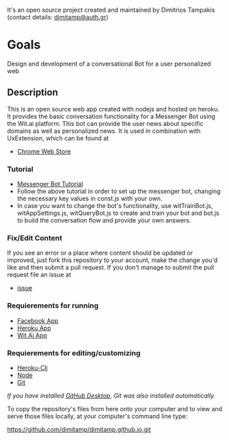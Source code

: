 

It's an open source project created and maintained by Dimitrios Tampakis (contact details: dimitamp@auth.gr)

# Goals

Design and development of a conversational Bot for a user personalized web

## Description

This is an open source web app created with nodejs and hosted on heroku. It provides the basic conversation functionality for a Messenger Bot using the Wit.ai platform. This bot can provide the user news about specific domains as well as personalized news. It is used in combination with UxExtension, which can be found at 
* [Chrome Web Store](https://chrome.google.com/webstore/category/extensions?hl=el)

### Tutorial 

* [Messenger Bot Tutorial](https://github.com/jw84/messenger-bot-tutorial) 
* Follow the above tutorial in order to set up the messenger bot, changing the necessary key values in const.js with your own.
* In case you want to change the bot's functionality, use witTrainBot.js, witAppSettings.js, witQueryBot.js to create and train your bot and bot.js to build the conversation flow and provide your own answers.



### Fix/Edit Content

If you see an error or a place where content should be updated or improved, just fork this repository to your account, make the change you'd like and then submit a pull request. If you don't manage to submit the pull request file an issue at 
 * [issue](https://github.com/dimitamp/dimitamp.github.io/issues/new)

### Requierements for running

* [Facebook App](https://developers.facebook.com/apps#_=_)
* [Heroku App](https://www.heroku.com/)
* [Wit Ai App](https://wit.ai/)

### Requierements for editing/customizing

* [Heroku-Cli](https://devcenter.heroku.com/articles/heroku-cli)
* [Node](https://nodejs.org/en/)
* [Git](http://git-scm.com/)



_If you have installed [GitHub Desktop](https://desktop.github.com), Git was also installed automatically._

To copy the repository's files from here onto your computer and to view and serve those files locally, at your computer's command line type:

https://github.com/dimitamp/dimitamp.github.io.git
